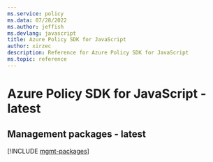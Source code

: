 ```yaml
---
ms.service: policy
ms.data: 07/28/2022
ms.author: jeffish
ms.devlang: javascript
title: Azure Policy SDK for JavaScript
author: xirzec
description: Reference for Azure Policy SDK for JavaScript
ms.topic: reference
---
```

# Azure Policy SDK for JavaScript - latest

## Management packages - latest
[!INCLUDE [mgmt-packages](policy-mgmt-index.md)]